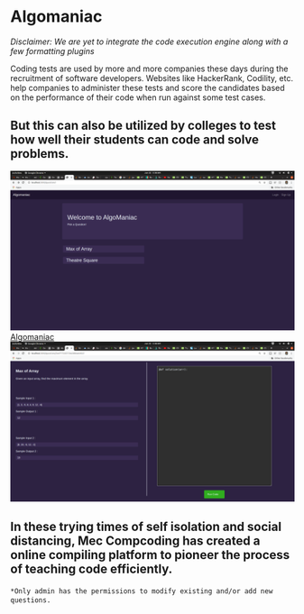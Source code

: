 # Algomaniac
<i>Disclaimer: We are yet to integrate the code execution engine along with a few formatting plugins</i>

Coding tests are used by more and more companies these days during the recruitment of software developers. Websites like HackerRank, Codility, etc. help companies to administer these tests and score the candidates based on the performance of their code when run against some test cases. 

## But this can also be utilized by colleges to test how well their students can code and solve problems.

![scsht](https://raw.githubusercontent.com/Pranavimmaneni/Algomaniac/master/hackweek/Screenshot%20from%202020-06-22%2005-38-27.png)
[Algomaniac](https://mecalgomaniac.herokuapp.com/login)
![scsht](https://raw.githubusercontent.com/Pranavimmaneni/Algomaniac/master/hackweek/Screenshot%20from%202020-06-22%2005-38-37.png)

## In these trying times of self isolation and social distancing, Mec Compcoding has created a online compiling platform to pioneer the process of teaching code efficiently.
```
*Only admin has the permissions to modify existing and/or add new questions.  
```
